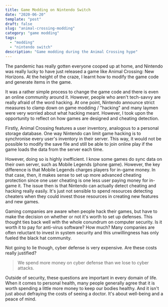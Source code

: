 ```yaml
---
title: Game Modding on Nintendo Switch
date: "2020-06-20"
template: "post"
draft: false
slug: "animal-crossing-modding"
category: "game modding"
tags:
  - "modding"
  - "nintendo switch"
description: "Game modding during the Animal Crossing hype"
---
```


The pandemic has really gotten everyone cooped up at home, and Nintendo was really lucky to have just released a game like Animal Crossing: New Horizons. At the height of the craze, I learnt how to modify the game code and generate items in the game. 

It was a rather simple process to change the game code and there is even an online community around it. However, people who aren't tech-savvy are really afraid of the word hacking. At one point, Nintendo announce strict measures to clamp down on game modding / "hacking" and many laymen were very worried about what hacking meant. However, I took upon the opportunity to reflect on how games are designed and cheating detection.

Firstly, Animal Crossing features a user inventory, analogous to a personal storage database. One way Nintendo can limit game hacking is to synchronise every user's inventory in their server. This way, it would not be possible to modify the save file and still be able to join online play if the game loads the data from the server each time.

However, doing so is highly inefficient. I know some games do sync data on their own server, such as Mobile Legends (phone game). However, the key difference is that Mobile Legends charges players for in-game money. In that case, then, it makes sense to set up more advanced cheating protection since one user cheating is one less user paying money for in-game it. The issue then is that Nintendo can actually detect cheating and hacking really easily. It's just not sensible to spend resources detecting cheaters when they could invest those resources in creating new features and new games.

Gaming companies are aware when people hack their games, but have to make the decision on whether or not it's worth to set up defenses. This thought ties back well with the whole conundrum on computer security. Is it worth it to pay for anti-virus software? How much? Many companies are often reluctant to invest in system security and this unwillingness has only fueled the black hat community. 

Not going to lie though, cyber defense is very expensive. Are these costs really justified?

> We spend more money on cyber defense than we lose to cyber attacks.

Outside of security, these questions are important in every domain of life. When it comes to personal health, many people generally agree that it is worth spending a little more money to keep our bodies healthy. And it isn't just about defraying the costs of seeing a doctor. It's about well-being and a peace of mind.



